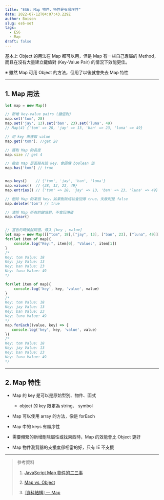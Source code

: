 ```yaml
---
title: "ES6: Map 物件，特性是有順序性"
date: 2022-07-12T04:07:43.229Z
author: Boison
slug: es6-set
tags:
  - ES6
  - Map
draft: false
---
```

基本上 Object 的用法在 Map 都可以用，但是 Map 有一些自己專屬的 Method，而且在沒有大量建立鍵值對 (Key-Value Pair) 的情況下效能更佳。

※ 雖然 Map 可用 Object 的方法，但用了以後就會失去 Map 特性

---

## 1. Map 用法

```javascript
let map = new Map()

// 新增 key-value pairs (鍵值對)
map.set('tom', 28)
map.set('jay', 13).set('ban', 23).set('luna', 49) 
// Map(4) {'tom' => 28, 'jay' => 13, 'ban' => 23, 'luna' => 49}

// 用 key 來獲取 value
map.get('tom'); //get 28

// 獲取 Map 的長度
map.size // get 4

// 檢查 Map 是否擁有該 key，會回傳 boolean 值
map.has('tom') // true


map.keys()    // {'tom', 'jay', 'ban', 'luna'}
map.values()  // {28, 13, 23, 49}
map.entries() // {'tom' => 28, 'jay' => 13, 'ban' => 23, 'luna' => 49}

// 刪除 Map 的某個 key，如果刪除成功會回傳 true，失敗則是 false
map.delete('tom') // true

// 清除 Map 所有的鍵值對，不會回傳值
map.clear() 


// 宣告的時候就賦值，傳入 [key , value]
let map = new Map([["tom", 18],["jay", 13], ["ban", 23], ["luna", 49]])
for(let item of map){
    console.log("Key:", item[0], "Value:", item[1])
}
/*
Key: tom Value: 18
Key: jay Value: 13
Key: ban Value: 23
Key: luna Value: 49
*/

for(let item of map){
    console.log('key', key, 'value', value)
}
/*
Key: tom Value: 18
Key: jay Value: 13
Key: ban Value: 23
Key: luna Value: 49
*/
map.forEach((value, key) => {
   console.log('key', key, 'value', value)
})
/*
Key: tom Value: 18
Key: jay Value: 13
Key: ban Value: 23
Key: luna Value: 49
*/
```

---

## 2. Map 特性

* Map 的 key 是可以是原始型別、物件、函式

  *  object 的 key 限定為 string、 symbol

* Map 可以使用 array 的方法，像是 forEach 

* Map 中的 keys 有順序性

* 需要頻繁的新增刪除屬性或找東西時，Map 的效能會比 Object 更好

* Map 物件瀏覽器的支援度卻相當的好，只有 IE 不支援

---

> 參考資料
>
> 1. [JavaScript Map 物件的二三事](https://medium.com/appworks-school/javascript-map-%E7%89%A9%E4%BB%B6%E7%9A%84%E4%BA%8C%E4%B8%89%E4%BA%8B-2e5511b7a580)
>
> 2. [Map vs. Object](https://ithelp.ithome.com.tw/articles/10214880)
>
> 3. [\[資料結構\] — Map](https://medium.com/coding-hot-pot/%E8%B3%87%E6%96%99%E7%B5%90%E6%A7%8B-map-a40c8d4fe7d2)